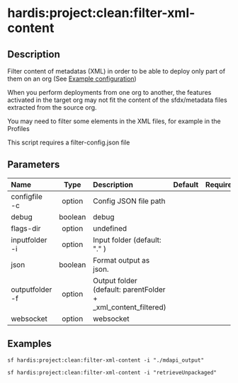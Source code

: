 <!-- This file has been generated with command 'sf hardis:doc:plugin:generate'. Please do not update it manually or it may be overwritten -->
# hardis:project:clean:filter-xml-content

## Description

Filter content of metadatas (XML) in order to be able to deploy only part of them on an org (See [Example configuration](https://github.com/nvuillam/sfdx-essentials/blob/master/examples/filter-xml-content-config.json))

When you perform deployments from one org to another, the features activated in the target org may not fit the content of the sfdx/metadata files extracted from the source org.

You may need to filter some elements in the XML files, for example in the Profiles

This script requires a filter-config.json file

## Parameters

| Name                |  Type   | Description                                                   | Default | Required | Options |
|:--------------------|:-------:|:--------------------------------------------------------------|:-------:|:--------:|:-------:|
| configfile<br/>-c   | option  | Config JSON file path                                         |         |          |         |
| debug               | boolean | debug                                                         |         |          |         |
| flags-dir           | option  | undefined                                                     |         |          |         |
| inputfolder<br/>-i  | option  | Input folder (default: "." )                                  |         |          |         |
| json                | boolean | Format output as json.                                        |         |          |         |
| outputfolder<br/>-f | option  | Output folder (default: parentFolder + _xml_content_filtered) |         |          |         |
| websocket           | option  | websocket                                                     |         |          |         |

## Examples

```shell
sf hardis:project:clean:filter-xml-content -i "./mdapi_output"
```

```shell
sf hardis:project:clean:filter-xml-content -i "retrieveUnpackaged"
```


